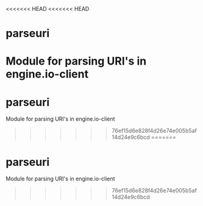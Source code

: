 <<<<<<< HEAD
<<<<<<< HEAD
# parseuri
Module for parsing URI's in engine.io-client
=======
# parseuri
Module for parsing URI's in engine.io-client
>>>>>>> 76ef15d6e828f4d26e74e005b5af14d24e9c6bcd
=======
# parseuri
Module for parsing URI's in engine.io-client
>>>>>>> 76ef15d6e828f4d26e74e005b5af14d24e9c6bcd
